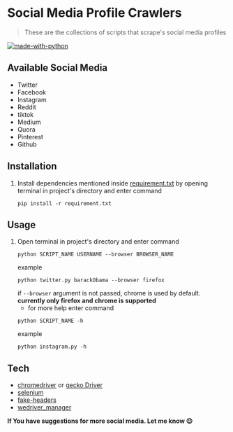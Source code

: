 # Social Media Profile Crawlers

> These are the collections of scripts that scrape's social media profiles

[![made-with-python](https://img.shields.io/badge/Made%20with-Python-1f425f.svg)](https://www.python.org/)


## Available Social Media
* Twitter 
* Facebook 
* Instagram 
* Reddit    
* tiktok 
* Medium 
* Quora 
* Pinterest 
* Github 



## Installation

1. Install dependencies mentioned inside [requirement.txt](requirement.txt) by opening terminal in project's directory and enter command
    ```
    pip install -r requirement.txt
    ```
## Usage

1. Open terminal in project's directory and enter command
    ```
    python SCRIPT_NAME USERNAME --browser BROWSER_NAME
    ``` 
    example
    ```
    python twitter.py barackObama --browser firefox
    ```
    if ```--browser``` argument is not passed, chrome is used by default. **currently only firefox and chrome is supported**
    - for more help enter command 
    ```
    python SCRIPT_NAME -h
    ``` 
    example
    ```
    python instagram.py -h
    ```
## Tech

- [chromedriver](https://chromedriver.chromium.org) or [gecko Driver](https://github.com/mozilla/geckodriver/releases)
- [selenium](https://selenium-python.readthedocs.io/installation.html)
- [fake-headers](https://pypi.org/project/fake-headers/)   
- [wedriver_manager](https://pypi.org/project/webdriver-manager/)
                                 

**If You have suggestions for more social media. Let me know :wink:**


